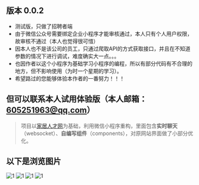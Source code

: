 ## 版本 0.0.2
* 测试版，只做了招聘者端
* 由于微信公众号需要绑定企业小程序才能审核通过，本人只有个人用户权限，故审核不通过（本人也觉得很可惜）
* 因本人也不是该公司的员工，只通过爬取API的方式获取接口，并且在不知道参数的情况下进行调试，难度确实大一点。。。
* 也因作者以这个小程序为基础学习小程序的编程，所以有部分代码有不合理的地方，但不影响使用（为时一个星期的学习）。
* 希望路过的您能够体验本作者的一番努力！！！
## 但可以联系本人试用体验版（本人邮箱：[605251963@qq.com](http://mail.qq.com/cgi-bin/qm_share?t=qm_mailme&email=aV9ZXFtcWFBfWikYGEcKBgQ)）

  >项目以[家居人才网](https://m.v2.51renc.com/)为基础，利用微信小程序重构，里面包含<b>实时聊天</b>（websocket）、<b>自编写组件</b>（components），对原网站界面做了小部分优化。

## 以下是浏览图片

![1](http://jeasonl.xyz:8000/1.jpg)
![1](http://jeasonl.xyz:8000/2.jpg)
![1](http://jeasonl.xyz:8000/3.jpg)
![1](http://jeasonl.xyz:8000/4.jpg)
